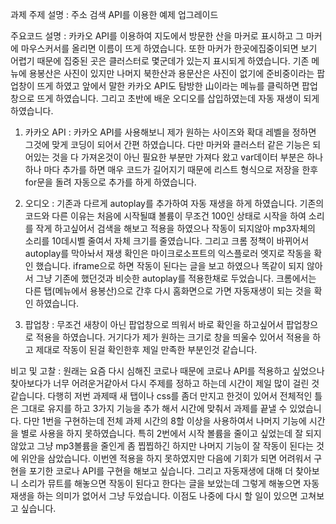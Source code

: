 과제 주제 설명 : 주소 검색 API를 이용한 예제 업그레이드

주요코드 설명 : 카카오 API를 이용하여 지도에서 방문한 산을 마커로 표시하고 그 마커에 마우스커서를 올리면 이름이 뜨게 하였습니다. 또한 마커가 한곳에집중이되면 보기 어렵기 때문에 집중된 곳은 클러스터로 몇군데가 있는지 표시되게 하였습니다. 
기존 메뉴에 용봉산은 사진이 있지만 나머지 북한산과 용문산은 사진이 없기에 준비중이라는 팝업창이 뜨게 하였고 앞에서 말한 카카오 API도 탐방한 山이라는 메뉴를 클릭하면 팝업창으로 뜨게 하였습니다. 그리고 초반에 배운 오디오를 삽입하였는데 자동 재생이 되게 하였습니다. 

1. 카카오 API : 카카오 API를 사용해보니 제가 원하는 사이즈와 확대 레벨을 정하면 그것에 맞게 코딩이 되어서 간편 하였습니다. 다만 마커와 클러스터 같은 기능은 되어있는 것을 다 가져온것이 아닌 필요한 부분만 가져다 왔고 var데이터 부분은 하나하나 마다 추가를 하면 매우 코드가 길어지기 때문에 리스트 형식으로 저장을 한후 for문을 돌려 자동으로 추가를 하게 하였습니다. 

2. 오디오 : 기존과 다르게 autoplay를 추가하여 자동 재생을 하게 하였습니다. 기존의 코드와 다른 이유는 처음에 시작될떄 볼륨이 무조건 100인 상태로 시작을 하여 소리를 작게 하고싶어서 검색을 해보고 적용을 하였으나 작동이 되지않아 mp3자체의 소리를 10데시벨 줄여서 자체 크기를 줄였습니다. 그리고 크롬 정책이 바뀌어서 autoplay를 막아놔서 재생 확인은 마이크로소프트의 익스플로러 엣지로 작동을 확인 했습니다. iframe으로 하면 작동이 된다는 글을 보고 하였으나 똑같이 되지 않아서 그냥 기존에 했던것과 비슷한 autoplay를 적용한채로 두었습니다. 크롬에서는 다른 탭(메뉴에서 용봉산)으로 간후 다시 홈화면으로 가면 자동재생이 되는 것을 확인 하였습니다.

3. 팝업창 : 무조건 새창이 아닌 팝업창으로 띄워서 바로 확인을 하고싶어서 팝업창으로 적용을 하였습니다. 거기다가 제가 원하는 크기로 창을 띄울수 있어서 적용을 하고 제대로 작동이 된걸 확인한후 제일 만족한 부분인것 같습니다. 

비고 및 고찰 : 원래는 요즘 다시 심해진 코로나 때문에 코로나 API를 적용하고 싶었으나 찾아보다가 너무 어려운거같아서 다시 주제를 정하고 하는데 시간이 제일 많이 걸린 것 같습니다. 다행히 저번 과제때 새 탭이나 css를 좀더 만지고 한것이 있어서 전체적인 틀은 그대로 유지를 하고 3가지 기능을 추가 해서 시간에 맞춰서 과제를 끝낼 수 있었습니다. 다만 1번을 구현하는데 전체 과제 시간의 8할 이상을 사용하여서 나머지 기능에 시간을 별로 사용을 하지 못하였습니다. 특히 2번에서 시작 볼륨을 줄이고 싶었는데 잘 되지 않았고 그냥 mp3볼륨을 줄인게 좀 찝찝하긴 하지만 나머지 기능이 잘 작동이 된다는 것에 위안을 삼았습니다. 이번엔 적용을 하지 못하였지만 다음에 기회가 되면 어려워서 구현을 포기한 코로나 API를 구현을 해보고 싶습니다. 그리고 자동재생에 대해 더 찾아보니 소리가 뮤트를 해놓으면 작동이 된다고 한다는 글을 보았는데 그렇게 해놓으면 자동재생을 하는 의미가 없어서 그냥 두었습니다. 이점도 나중에 다시 할 일이 있으면 고쳐보고 싶습니다. 